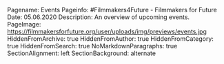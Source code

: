 Pagename: Events
Pageinfo: #Filmmakers4Future - Filmmakers for Future
Date: 05.06.2020
Description: An overview of upcoming events.
PageImage: https://filmmakersforfuture.org/user/uploads/img/previews/events.jpg
HiddenFromArchive: true
HiddenFromAuthor: true
HiddenFromCategory: true
HiddenFromSearch: true
NoMarkdownParagraphs: true
SectionAlignment: left
SectionBackground: alternate
